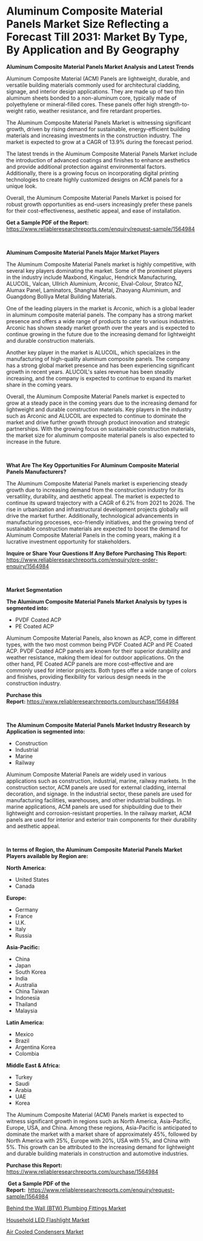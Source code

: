 <p><h1>Aluminum Composite Material Panels Market Size Reflecting a Forecast Till 2031: Market By Type, By Application and By Geography</h1></p><p><strong>Aluminum Composite Material Panels Market Analysis and Latest Trends</strong></p>
<p><p>Aluminum Composite Material (ACM) Panels are lightweight, durable, and versatile building materials commonly used for architectural cladding, signage, and interior design applications. They are made up of two thin aluminum sheets bonded to a non-aluminum core, typically made of polyethylene or mineral-filled cores. These panels offer high strength-to-weight ratio, weather resistance, and fire retardant properties.</p><p>The Aluminum Composite Material Panels Market is witnessing significant growth, driven by rising demand for sustainable, energy-efficient building materials and increasing investments in the construction industry. The market is expected to grow at a CAGR of 13.9% during the forecast period.</p><p>The latest trends in the Aluminum Composite Material Panels Market include the introduction of advanced coatings and finishes to enhance aesthetics and provide additional protection against environmental factors. Additionally, there is a growing focus on incorporating digital printing technologies to create highly customized designs on ACM panels for a unique look.</p><p>Overall, the Aluminum Composite Material Panels Market is poised for robust growth opportunities as end-users increasingly prefer these panels for their cost-effectiveness, aesthetic appeal, and ease of installation.</p></p>
<p><strong>Get a Sample PDF of the Report:&nbsp;</strong> <a href="https://www.reliableresearchreports.com/enquiry/request-sample/1564984">https://www.reliableresearchreports.com/enquiry/request-sample/1564984</a></p>
<p>&nbsp;</p>
<p><strong>Aluminum Composite Material Panels Major Market Players</strong></p>
<p><p>The Aluminum Composite Material Panels market is highly competitive, with several key players dominating the market. Some of the prominent players in the industry include Maxbond, Kingaluc, Hendrick Manufacturing, ALUCOIL, Valcan, Ullrich Aluminium, Arconic, Elval-Colour, Stratco NZ, Alumax Panel, Laminators, Shanghai Metal, Zhaoyang Aluminium, and Guangdong Bolliya Metal Building Materials.</p><p>One of the leading players in the market is Arconic, which is a global leader in aluminum composite material panels. The company has a strong market presence and offers a wide range of products to cater to various industries. Arconic has shown steady market growth over the years and is expected to continue growing in the future due to the increasing demand for lightweight and durable construction materials.</p><p>Another key player in the market is ALUCOIL, which specializes in the manufacturing of high-quality aluminum composite panels. The company has a strong global market presence and has been experiencing significant growth in recent years. ALUCOIL's sales revenue has been steadily increasing, and the company is expected to continue to expand its market share in the coming years.</p><p>Overall, the Aluminum Composite Material Panels market is expected to grow at a steady pace in the coming years due to the increasing demand for lightweight and durable construction materials. Key players in the industry such as Arconic and ALUCOIL are expected to continue to dominate the market and drive further growth through product innovation and strategic partnerships. With the growing focus on sustainable construction materials, the market size for aluminum composite material panels is also expected to increase in the future.</p></p>
<p>&nbsp;</p>
<p><strong>What Are The Key Opportunities For Aluminum Composite Material Panels Manufacturers?</strong></p>
<p><p>The Aluminum Composite Material Panels market is experiencing steady growth due to increasing demand from the construction industry for its versatility, durability, and aesthetic appeal. The market is expected to continue its upward trajectory with a CAGR of 6.2% from 2021 to 2026. The rise in urbanization and infrastructural development projects globally will drive the market further. Additionally, technological advancements in manufacturing processes, eco-friendly initiatives, and the growing trend of sustainable construction materials are expected to boost the demand for Aluminum Composite Material Panels in the coming years, making it a lucrative investment opportunity for stakeholders.</p></p>
<p><strong>Inquire or Share Your Questions If Any Before Purchasing This Report:</strong> <a href="https://www.reliableresearchreports.com/enquiry/pre-order-enquiry/1564984">https://www.reliableresearchreports.com/enquiry/pre-order-enquiry/1564984</a></p>
<p>&nbsp;</p>
<p><strong>Market Segmentation</strong></p>
<p><strong>The Aluminum Composite Material Panels Market Analysis by types is segmented into:</strong></p>
<p><ul><li>PVDF Coated ACP</li><li>PE Coated ACP</li></ul></p>
<p><p>Aluminum Composite Material Panels, also known as ACP, come in different types, with the two most common being PVDF Coated ACP and PE Coated ACP. PVDF Coated ACP panels are known for their superior durability and weather resistance, making them ideal for outdoor applications. On the other hand, PE Coated ACP panels are more cost-effective and are commonly used for interior projects. Both types offer a wide range of colors and finishes, providing flexibility for various design needs in the construction industry.</p></p>
<p><strong>Purchase this Report:&nbsp;</strong><a href="https://www.reliableresearchreports.com/purchase/1564984">https://www.reliableresearchreports.com/purchase/1564984</a></p>
<p>&nbsp;</p>
<p><strong>The Aluminum Composite Material Panels Market Industry Research by Application is segmented into:</strong></p>
<p><ul><li>Construction</li><li>Industrial</li><li>Marine</li><li>Railway</li></ul></p>
<p><p>Aluminum Composite Material Panels are widely used in various applications such as construction, industrial, marine, railway markets. In the construction sector, ACM panels are used for external cladding, internal decoration, and signage. In the industrial sector, these panels are used for manufacturing facilities, warehouses, and other industrial buildings. In marine applications, ACM panels are used for shipbuilding due to their lightweight and corrosion-resistant properties. In the railway market, ACM panels are used for interior and exterior train components for their durability and aesthetic appeal.</p></p>
<p>&nbsp;</p>
<p><strong>In terms of Region, the Aluminum Composite Material Panels Market Players available by Region are:</strong></p>
<p>
    <p> <strong> North America: </strong>
        <ul>
            <li>United States</li>
            <li>Canada</li>
        </ul>
        </p> 
    <p> <strong> Europe: </strong>
        <ul>
            <li>Germany</li>
            <li>France</li>
            <li>U.K.</li>
            <li>Italy</li>
            <li>Russia</li>
        </ul>
        </p> 
    <p> <strong> Asia-Pacific: </strong>
        <ul>
            <li>China</li>
            <li>Japan</li>
            <li>South Korea</li>
            <li>India</li>
            <li>Australia</li>
            <li>China Taiwan</li>
            <li>Indonesia</li>
            <li>Thailand</li>
            <li>Malaysia</li>
        </ul>
        </p> 
    <p> <strong> Latin America: </strong>
        <ul>
            <li>Mexico</li>
            <li>Brazil</li>
            <li>Argentina Korea</li>
            <li>Colombia</li>
        </ul>
        </p> 
    <p> <strong> Middle East & Africa: </strong>
        <ul>
            <li>Turkey</li>
            <li>Saudi</li>
            <li>Arabia</li>
            <li>UAE</li>
            <li>Korea</li>
        </ul>
    </p>
    </p>
<p><p>The Aluminum Composite Material (ACM) Panels market is expected to witness significant growth in regions such as North America, Asia-Pacific, Europe, USA, and China. Among these regions, Asia-Pacific is anticipated to dominate the market with a market share of approximately 45%, followed by North America with 25%, Europe with 20%, USA with 5%, and China with 5%. This growth can be attributed to the increasing demand for lightweight and durable building materials in construction and automotive industries.</p></p>
<p><strong>Purchase this Report: </strong><a href="https://www.reliableresearchreports.com/purchase/1564984">https://www.reliableresearchreports.com/purchase/1564984</a></p>
<p>&nbsp;<strong>Get a Sample PDF of the Report:&nbsp;&nbsp;</strong><a href="https://www.reliableresearchreports.com/enquiry/request-sample/1564984">https://www.reliableresearchreports.com/enquiry/request-sample/1564984</a></p>
<p><strong></strong></p>
<p><p><a href="https://gratis-rainforest-2ca.notion.site/Behind-the-Wall-BTW-Plumbing-Fittings-Market-Analysis-and-Market-Size-Global-Industry-Overview-M-a5abff3f9f6f471390b44e9fd9dad710">Behind the Wall (BTW) Plumbing Fittings Market</a></p><p><a href="https://crocus-run-b5a.notion.site/Household-LED-Flashlight-Market-Size-Evaluating-its-Market-Trends-Growth-and-Projections-2024-2-6e1cb98bee6b4c7a93617573d1b8202e">Household LED Flashlight Market</a></p><p><a href="https://metal-farmhouse-e95.notion.site/Air-Cooled-Condensers-Market-Size-Evaluating-its-Market-Trends-Growth-and-Projections-2024-2031-297afb2a283240f59d5b44e7ea43fbaa">Air Cooled Condensers Market</a></p></p>